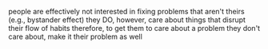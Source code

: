 
people are effectively not interested in fixing problems that aren't theirs (e.g., bystander effect)
they DO, however, care about things that disrupt their flow of habits
therefore, to get them to care about a problem they don't care about, make it their problem as well
